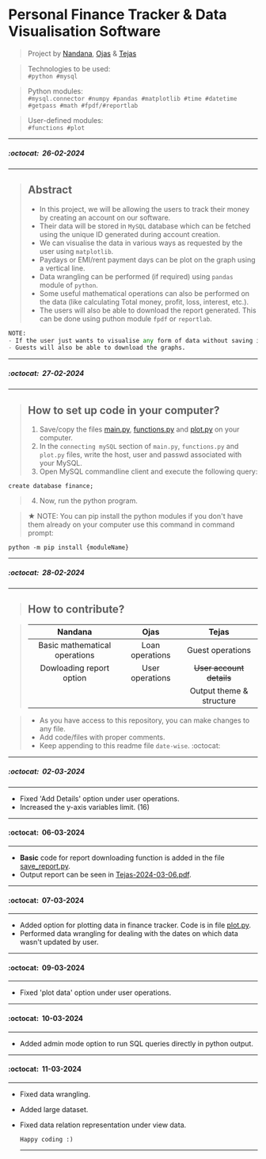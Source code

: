 # Personal Finance Tracker & Data Visualisation Software
>Project by [Nandana](https://github.com/nandanaap/), [Ojas](https://github.com/ojas-git/) & [Tejas](https://github.com/multiverseweb/)

>Technologies to be used:<br/>`#python #mysql`

>Python modules:<br/>`#mysql.connector #numpy #pandas #matplotlib #time #datetime #getpass #math #fpdf/#reportlab`

>User-defined modules:<br/>`#functions #plot`

---
##### :octocat:&nbsp;&nbsp;26-02-2024
---

>## Abstract
>- In this project, we will be allowing the users to track their money by creating an account on our software.
>- Their data will be stored in `MySQL` database which can be fetched using the unique ID generated during account creation.
>- We can visualise the data in various ways as requested by the user using `matplotlib`.
>- Paydays or EMI/rent payment days can be plot on the graph using a vertical line.
>- Data wrangling can be performed (if required) using `pandas` module of `python`.
>- Some useful mathematical operations can also be performed on the data (like calculating Total money, profit, loss, interest, etc.).
>- The users will also be able to download the report generated. This can be done using puthon module `fpdf` or `reportlab`.
```python
NOTE:
- If the user just wants to visualise any form of data without saving it, he/she can continue as guest.
- Guests will also be able to download the graphs.
```

---
##### :octocat:&nbsp;&nbsp;27-02-2024
---
>## How to set up code in your computer?
>1. Save/copy the files [main.py](https://github.com/multiverseweb/finance_tracker/blob/main/main.py), [functions.py](https://github.com/multiverseweb/finance_tracker/blob/main/functions.py) and [plot.py](https://github.com/multiverseweb/finance_tracker/blob/main/plot.py) on your computer.
>2. In the `connecting mySQL` section of `main.py`, `functions.py` and `plot.py` files, write the host, user and passwd associated with your MySQL.
>3. Open MySQL commandline client and execute the following query:
   ```mysql
   create database finance;
   ```
>4. Now, run the python program.


>★ NOTE:
>You can pip install the python modules if you don't have them already on your computer use this command in command prompt:

```
python -m pip install {moduleName}
```

---
##### :octocat:&nbsp;&nbsp;28-02-2024
---
>## How to contribute?

>| Nandana | Ojas | Tejas |
>|:----------:|:---:|:---:|
>| Basic mathematical operations | Loan operations | Guest operations|
>| Dowloading report option | User operations | ~~User account details~~ |
>| | | Output theme & structure |

>- As you have access to this repository, you can make changes to any file.
>- Add code/files with proper comments.
>- Keep appending to this readme file `date-wise`. :octocat:

---
##### :octocat:&nbsp;&nbsp;02-03-2024
---
- Fixed 'Add Details' option under user operations.
- Increased the y-axis variables limit. (16)

---
#### :octocat:&nbsp;&nbsp;06-03-2024
---
- **Basic** code for report downloading function is added in the file [save_report.py](save_report.py).
- Output report can be seen in [Tejas-2024-03-06.pdf](Tejas-2024-03-06.pdf).
  
---
#### :octocat:&nbsp;&nbsp;07-03-2024
---
- Added option for plotting data in finance tracker. Code is in file [plot.py](plot.py).
- Performed data wrangling for dealing with the dates on which data wasn't updated by user.

---
#### :octocat:&nbsp;&nbsp;09-03-2024
---
- Fixed 'plot data' option under user operations.
  
---
#### :octocat:&nbsp;&nbsp;10-03-2024
---
- Added admin mode option to run SQL queries directly in python output.

---
#### :octocat:&nbsp;&nbsp;11-03-2024
---
- Fixed data wrangling.
- Added large dataset.
- Fixed data relation representation under view data.

  
  `Happy coding :)`
  
  ---
